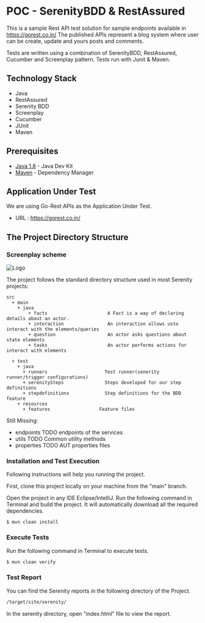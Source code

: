
# POC - SerenityBDD & RestAssured

This is a sample Rest API test solution for sample endpoints available in https://gorest.co.in/
 The published APIs represent a blog system where user can be create, update and yours posts and comments.

Tests are written using a combination of SerenityBDD, RestAssured, Cucumber and Screenplay pattern.
Tests run with  Junit & Maven.



## Technology Stack

- Java
- RestAssured
- Serenity BDD
- Screenplay
- Cucumber
- JUnit
- Maven

## Prerequisites

* [Java 1.8](https://www.oracle.com/technetwork/java/javase/downloads/jdk8-downloads-2133151.html) - Java Dev Kit
* [Maven](https://maven.apache.org/download.cgi) - Dependency Manager
## Application Under Test

We are using Go-Rest APIs as the Application Under Test.

* URL : https://gorest.co.in/
## The Project Directory Structure
### Screenplay scheme
![Logo](https://blog.caplin.com/wp-content/uploads/2016/12/screenPlayWorkFlow.png)

The project follows the standard directory structure used in most Serenity projects:

```   
src
  + main
    + java                          
        + facts                      A Fact is a way of declaring details about an actor.                                    
        + interaction                An interaction allows usto interact with the elements/queries
        + question                   An actor asks questions about state elements
        + tasks                      An actor performs actions for interact with elements
      
  + test
    + java                          
      + runners                     Test runner(senerity runner/trigger configurations)
      + serenitySteps               Steps developed for our step definitions
      + stepdefinitions             Step definitions for the BDD feature
    + resources
      + features                  Feature files

```
Still Missing:
+ endpoints       TODO             endpoints of the services
+ utils           TODO             Common utility methods
+ properties      TODO             AUT properties files 


### Installation and Test Execution
Following instructions will help you running the project.

First, clone this project locally on your machine from the "main" branch.

Open the project in any IDE Eclipse/IntelliJ. Run the following command in Terminal and build the project. It will automatically download all the required dependencies.

```
$ mvn clean install
```
### Execute Tests

Run the following command in Terminal to execute tests.

```sh
$ mvn clean verify
```
### Test Report

You can find the Serenity reports in the following directory of the Project.

```sh
/target/site/serenity/
```

In the serenity directory, open "index.html" file to view the report.
 